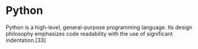 
Python
======
  
Python is a high-level, general-purpose programming language. Its design philosophy emphasizes code readability with the use of significant indentation.[33]
  
